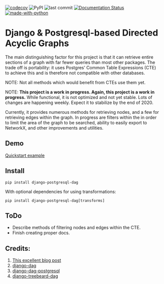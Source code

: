 [![codecov](https://codecov.io/gh/OmenApps/django-postgresql-dag/branch/master/graph/badge.svg?token=IJRBEE6R0C)](https://codecov.io/gh/OmenApps/django-postgresql-dag) ![PyPI](https://img.shields.io/pypi/v/django-postgresql-dag?color=green) ![last commit](https://badgen.net/github/last-commit/OmenApps/django-postgresql-dag) [![Documentation Status](https://readthedocs.org/projects/django-postgresql-dag/badge/?version=latest)](http://django-postgresql-dag.readthedocs.io/) [![made-with-python](https://img.shields.io/badge/Made%20with-Python-1f425f.svg)](https://www.python.org/)

# Django & Postgresql-based Directed Acyclic Graphs

The main distinguishing factor for this project is that it can retrieve entire sections of a graph with far
fewer queries than most other packages. The trade off is portability: it uses Postgres' Common Table
Expressions (CTE) to achieve this and is therefore not compatible with other databases.

NOTE: Not all methods which would benefit from CTEs use them yet.

NOTE: **This project is a work in progress. Again, this project is a work in progress.** While functional, it is not optimized and not yet stable. Lots of changes are happening weekly. Expect it to stabilize by the end of 2020.

Currently, it provides numerous methods for retrieving nodes, and a few for retrieving edges within the graph. In progress are filters within the in order to limit the area of the graph to be searched, ability to easily export to NetworkX, and other improvements and utilities.

## Demo

[Quickstart example](https://django-postgresql-dag.readthedocs.io/en/latest/quickstart.html)

## Install

    pip install django-postgresql-dag

With optional dependencies for using transformations:

    pip install django-postgresql-dag[transforms]


## ToDo

- Describe methods of filtering nodes and edges within the CTE.
- Finish creating proper docs.


## Credits:

1. [This excellent blog post](https://www.fusionbox.com/blog/detail/graph-algorithms-in-a-database-recursive-ctes-and-topological-sort-with-postgres/620/)
2. [django-dag](https://pypi.org/project/django-dag/)
3. [django-dag-postgresql](https://github.com/worsht/django-dag-postgresql)
4. [django-treebeard-dag](https://pypi.org/project/django-treebeard-dag/)
